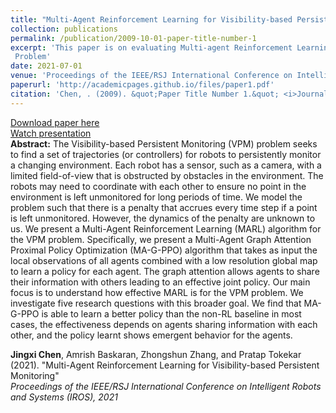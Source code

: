 ```yaml
---
title: "Multi-Agent Reinforcement Learning for Visibility-based Persistent Monitoring"
collection: publications
permalink: /publication/2009-10-01-paper-title-number-1
excerpt: 'This paper is on evaluating Multi-agent Reinforcement Learning (MARL) for solving Visibiliy-based Persistent Monitoring
 Problem'
date: 2021-07-01
venue: 'Proceedings of the IEEE/RSJ International Conference on Intelligent Robots and Systems (IROS), 2021. '
paperurl: 'http://academicpages.github.io/files/paper1.pdf'
citation: 'Chen, . (2009). &quot;Paper Title Number 1.&quot; <i>Journal 1</i>. 1(1).'
---
```

[Download paper here](http://raaslab.org/pubs/chen2021multi.pdf) <br />
[Watch presentation](https://www.youtube.com/watch?v=KpRwpBaBrGQ) <br/>
**Abstract:**
The Visibility-based Persistent Monitoring (VPM) problem seeks to find a set of trajectories (or controllers) for robots to persistently monitor a changing environment. Each robot has a sensor, such as a camera, with a limited field-of-view that is obstructed by obstacles in the environment. The robots may need to coordinate with each other to ensure no point in the environment is left unmonitored for long periods of time. We model the problem such that there is a penalty that accrues every time step if a point is left unmonitored. However, the dynamics of the penalty are unknown to us. We present a Multi-Agent Reinforcement Learning (MARL) algorithm for the VPM problem. Specifically, we present a Multi-Agent Graph Attention Proximal Policy Optimization (MA-G-PPO) algorithm that takes as input the local observations of all agents combined with a low resolution global map to learn a policy for each agent. The graph attention allows agents to share their information with others leading to an effective joint policy. Our main focus is to understand how effective MARL is for the VPM problem. We investigate five research questions with this broader goal. We find that MA-G-PPO is able to learn a better policy than the non-RL baseline in most cases, the effectiveness depends on agents sharing information with each other, and the policy learnt shows emergent behavior for the agents.


**Jingxi Chen**, Amrish Baskaran, Zhongshun Zhang, and Pratap Tokekar (2021). &quot;Multi-Agent Reinforcement Learning for Visibility-based Persistent Monitoring&quot; <br /><i>Proceedings of the IEEE/RSJ International Conference on Intelligent Robots and Systems (IROS), 2021</i><br /> 